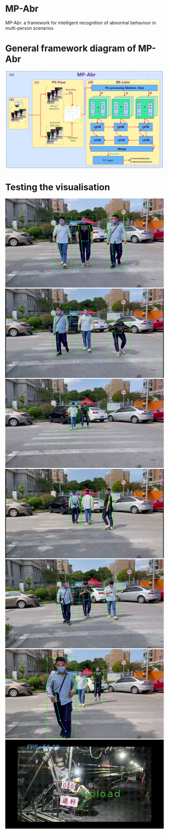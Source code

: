 # MP-Abr
MP-Abr: a framework for intelligent recognition of abnormal behaviour in multi-person scenarios  
# General framework diagram of MP-Abr #
![](https://github.com/3083156185/MP-Abr/blob/main/1.png)  
# Testing the visualisation #
![](https://github.com/3083156185/MP-Abr/blob/main/Test%20results/147.png)  
![](https://github.com/3083156185/MP-Abr/blob/main/Test%20results/159.png)  
![](https://github.com/3083156185/MP-Abr/blob/main/Test%20results/40.png)  
![](https://github.com/3083156185/MP-Abr/blob/main/Test%20results/60.png)  
![](https://github.com/3083156185/MP-Abr/blob/main/Test%20results/93.png)
![](https://github.com/3083156185/MP-Abr/blob/main/Test%20results/two%20walk%20one%20jump.png)
![](https://github.com/3083156185/MP-Abr/blob/main/Test%20results/45.gif)  

